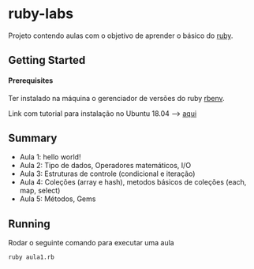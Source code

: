 ruby-labs
====

Projeto contendo aulas com o objetivo de aprender o básico do [ruby](https://ruby-doc.org/).


## Getting Started

#### Prerequisites

Ter instalado na máquina o gerenciador de versões do ruby [rbenv](https://github.com/rbenv/rbenv).

Link com tutorial para instalação no Ubuntu 18.04 --> [aqui](https://www.digitalocean.com/community/tutorials/how-to-install-ruby-on-rails-with-rbenv-on-ubuntu-18-04)


## Summary

- Aula 1: hello world!
- Aula 2: Tipo de dados, Operadores matemáticos, I/O
- Aula 3: Estruturas de controle (condicional e iteração)
- Aula 4: Coleções (array e hash), metodos básicos de coleções (each, map, select)
- Aula 5: Métodos, Gems


## Running

Rodar o seguinte comando para executar uma aula

```shell
ruby aula1.rb
```

